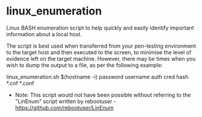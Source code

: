linux_enumeration
=================

Linux BASH enumeration script to help quickly and easily identify important information about a local host.

The script is best used when transferred from your pen-testing environment to the target host and then executed to the screen, to minimise the level of evidence left on the target machine.
However, there may be times when you wish to dump the output to a file, as per the following example:

  linux_enumeration.sh $(hostname -i) password username auth cred hash *.cnf *.conf

* Note: This script would not have been possible without referring to the "LinEnum" script written by rebootuser - https://github.com/rebootuser/LinEnum
